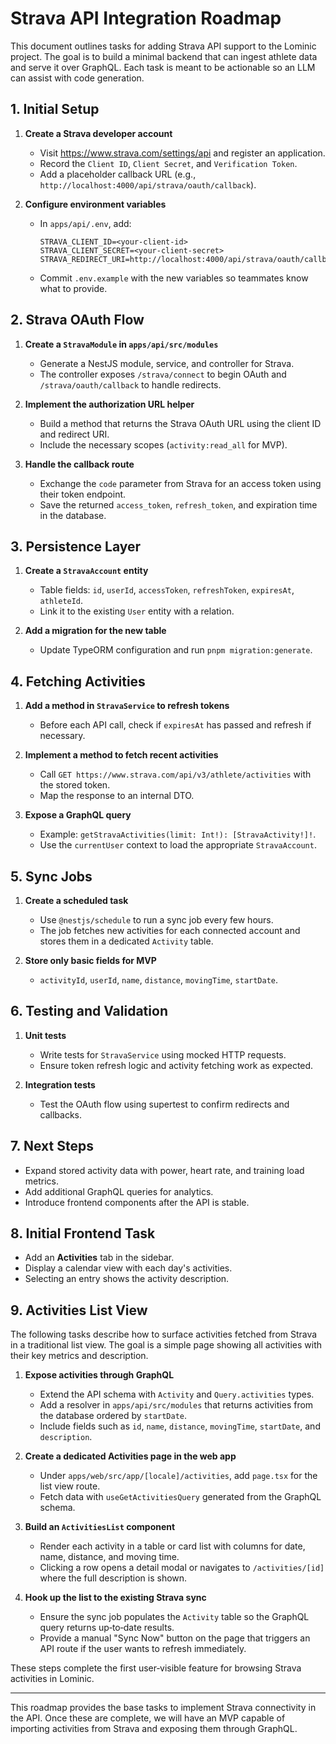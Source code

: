 # Strava API Integration Roadmap

This document outlines tasks for adding Strava API support to the Lominic project. The goal is to build a minimal backend that can ingest athlete data and serve it over GraphQL. Each task is meant to be actionable so an LLM can assist with code generation.

## 1. Initial Setup

1. **Create a Strava developer account**
   - Visit <https://www.strava.com/settings/api> and register an application.
   - Record the `Client ID`, `Client Secret`, and `Verification Token`.
   - Add a placeholder callback URL (e.g., `http://localhost:4000/api/strava/oauth/callback`).

2. **Configure environment variables**
   - In `apps/api/.env`, add:
     ```env
     STRAVA_CLIENT_ID=<your-client-id>
     STRAVA_CLIENT_SECRET=<your-client-secret>
     STRAVA_REDIRECT_URI=http://localhost:4000/api/strava/oauth/callback
     ```
   - Commit `.env.example` with the new variables so teammates know what to provide.

## 2. Strava OAuth Flow

1. **Create a `StravaModule` in `apps/api/src/modules`**
   - Generate a NestJS module, service, and controller for Strava.
   - The controller exposes `/strava/connect` to begin OAuth and `/strava/oauth/callback` to handle redirects.

2. **Implement the authorization URL helper**
   - Build a method that returns the Strava OAuth URL using the client ID and redirect URI.
   - Include the necessary scopes (`activity:read_all` for MVP).

3. **Handle the callback route**
   - Exchange the `code` parameter from Strava for an access token using their token endpoint.
   - Save the returned `access_token`, `refresh_token`, and expiration time in the database.

## 3. Persistence Layer

1. **Create a `StravaAccount` entity**
   - Table fields: `id`, `userId`, `accessToken`, `refreshToken`, `expiresAt`, `athleteId`.
   - Link it to the existing `User` entity with a relation.

2. **Add a migration for the new table**
   - Update TypeORM configuration and run `pnpm migration:generate`.

## 4. Fetching Activities

1. **Add a method in `StravaService` to refresh tokens**
   - Before each API call, check if `expiresAt` has passed and refresh if necessary.

2. **Implement a method to fetch recent activities**
   - Call `GET https://www.strava.com/api/v3/athlete/activities` with the stored token.
   - Map the response to an internal DTO.

3. **Expose a GraphQL query**
   - Example: `getStravaActivities(limit: Int!): [StravaActivity!]!`.
   - Use the `currentUser` context to load the appropriate `StravaAccount`.

## 5. Sync Jobs

1. **Create a scheduled task**
   - Use `@nestjs/schedule` to run a sync job every few hours.
   - The job fetches new activities for each connected account and stores them in a dedicated `Activity` table.

2. **Store only basic fields for MVP**
   - `activityId`, `userId`, `name`, `distance`, `movingTime`, `startDate`.

## 6. Testing and Validation

1. **Unit tests**
   - Write tests for `StravaService` using mocked HTTP requests.
   - Ensure token refresh logic and activity fetching work as expected.

2. **Integration tests**
   - Test the OAuth flow using supertest to confirm redirects and callbacks.

## 7. Next Steps

- Expand stored activity data with power, heart rate, and training load metrics.
- Add additional GraphQL queries for analytics.
- Introduce frontend components after the API is stable.

## 8. Initial Frontend Task

- Add an **Activities** tab in the sidebar.
- Display a calendar view with each day's activities.
- Selecting an entry shows the activity description.

## 9. Activities List View

The following tasks describe how to surface activities fetched from Strava in a
traditional list view. The goal is a simple page showing all activities with
their key metrics and description.

1. **Expose activities through GraphQL**
   - Extend the API schema with `Activity` and `Query.activities` types.
   - Add a resolver in `apps/api/src/modules` that returns activities from the
     database ordered by `startDate`.
   - Include fields such as `id`, `name`, `distance`, `movingTime`, `startDate`,
     and `description`.

2. **Create a dedicated Activities page in the web app**
   - Under `apps/web/src/app/[locale]/activities`, add `page.tsx` for the list
     view route.
   - Fetch data with `useGetActivitiesQuery` generated from the GraphQL schema.

3. **Build an `ActivitiesList` component**
   - Render each activity in a table or card list with columns for date,
     name, distance, and moving time.
   - Clicking a row opens a detail modal or navigates to
     `/activities/[id]` where the full description is shown.

4. **Hook up the list to the existing Strava sync**
   - Ensure the sync job populates the `Activity` table so the GraphQL query
     returns up‑to‑date results.
   - Provide a manual "Sync Now" button on the page that triggers an API route
     if the user wants to refresh immediately.

These steps complete the first user‑visible feature for browsing Strava
activities in Lominic.

---
This roadmap provides the base tasks to implement Strava connectivity in the API. Once these are complete, we will have an MVP capable of importing activities from Strava and exposing them through GraphQL.

